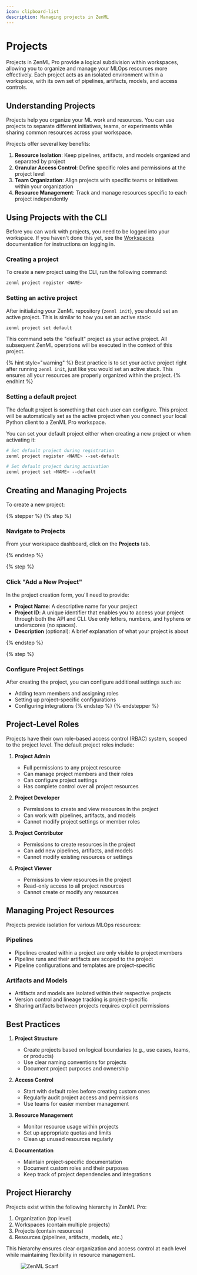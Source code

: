 ```yaml
---
icon: clipboard-list
description: Managing projects in ZenML
---
```


# Projects

Projects in ZenML Pro provide a logical subdivision within workspaces, allowing you to organize and manage your MLOps resources more effectively. Each project acts as an isolated environment within a workspace, with its own set of pipelines, artifacts, models, and access controls.

## Understanding Projects

Projects help you organize your ML work and resources. You can use projects to separate different initiatives, teams, or experiments while sharing common resources across your workspace.

Projects offer several key benefits:

1. **Resource Isolation**: Keep pipelines, artifacts, and models organized and separated by project
2. **Granular Access Control**: Define specific roles and permissions at the project level
3. **Team Organization**: Align projects with specific teams or initiatives within your organization
4. **Resource Management**: Track and manage resources specific to each project independently

## Using Projects with the CLI

Before you can work with projects, you need to be logged into your workspace. If you haven't done this yet, see the [Workspaces](workspaces.md#using-the-cli) documentation for instructions on logging in.

### Creating a project

To create a new project using the CLI, run the following command:
```bash
zenml project register <NAME>
```

### Setting an active project

After initializing your ZenML repository (`zenml init`), you should set an active project. This is similar to how you set an active stack:

```bash
zenml project set default
```

This command sets the "default" project as your active project. All subsequent ZenML operations will be executed in the context of this project.

{% hint style="warning" %}
Best practice is to set your active project right after running `zenml init`, just like you would set an active stack. This ensures all your resources are properly organized within the project.
{% endhint %}

### Setting a default project

The default project is something that each user can configure. This project will be automatically set as the active project when you connect
your local Python client to a ZenML Pro workspace.

You can set your default project either when creating a new project or when activating it:
```bash
# Set default project during registration
zenml project register <NAME> --set-default

# Set default project during activation
zenml project set <NAME> --default
```

## Creating and Managing Projects

To create a new project:

{% stepper %}
{% step %}
### Navigate to Projects

From your workspace dashboard, click on the **Projects** tab.

{% endstep %}

{% step %}
### Click "Add a New Project"

In the project creation form, you'll need to provide:

* **Project Name**: A descriptive name for your project
* **Project ID**: A unique identifier that enables you to access your project through both the API and CLI. Use only letters, numbers, and hyphens or underscores (no spaces).
* **Description** (optional): A brief explanation of what your project is about

{% endstep %}

{% step %}
### Configure Project Settings

After creating the project, you can configure additional settings such as:
* Adding team members and assigning roles
* Setting up project-specific configurations
* Configuring integrations
{% endstep %}
{% endstepper %}

## Project-Level Roles

Projects have their own role-based access control (RBAC) system, scoped to the project level. The default project roles include:

1. **Project Admin**
   * Full permissions to any project resource
   * Can manage project members and their roles
   * Can configure project settings
   * Has complete control over all project resources

2. **Project Developer**
   * Permissions to create and view resources in the project
   * Can work with pipelines, artifacts, and models
   * Cannot modify project settings or member roles

3. **Project Contributor**
   * Permissions to create resources in the project
   * Can add new pipelines, artifacts, and models
   * Cannot modify existing resources or settings

4. **Project Viewer**
   * Permissions to view resources in the project
   * Read-only access to all project resources
   * Cannot create or modify any resources

## Managing Project Resources

Projects provide isolation for various MLOps resources:

### Pipelines
* Pipelines created within a project are only visible to project members
* Pipeline runs and their artifacts are scoped to the project
* Pipeline configurations and templates are project-specific

### Artifacts and Models
* Artifacts and models are isolated within their respective projects
* Version control and lineage tracking is project-specific
* Sharing artifacts between projects requires explicit permissions

## Best Practices

1. **Project Structure**
   * Create projects based on logical boundaries (e.g., use cases, teams, or products)
   * Use clear naming conventions for projects
   * Document project purposes and ownership

2. **Access Control**
   * Start with default roles before creating custom ones
   * Regularly audit project access and permissions
   * Use teams for easier member management

3. **Resource Management**
   * Monitor resource usage within projects
   * Set up appropriate quotas and limits
   * Clean up unused resources regularly

4. **Documentation**
   * Maintain project-specific documentation
   * Document custom roles and their purposes
   * Keep track of project dependencies and integrations

## Project Hierarchy

Projects exist within the following hierarchy in ZenML Pro:

1. Organization (top level)
2. Workspaces (contain multiple projects)
3. Projects (contain resources)
4. Resources (pipelines, artifacts, models, etc.)

This hierarchy ensures clear organization and access control at each level while maintaining flexibility in resource management.

<figure><img src="https://static.scarf.sh/a.png?x-pxid=f0b4f458-0a54-4fcd-aa95-d5ee424815bc" alt="ZenML Scarf"><figcaption></figcaption></figure>